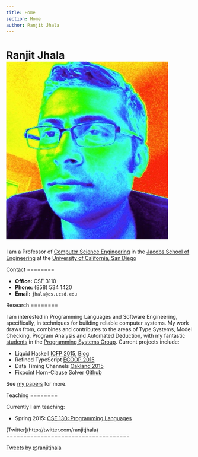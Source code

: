 ```yaml
---
title: Home
section: Home
author: Ranjit Jhala
---
```


# Ranjit Jhala ![Photo of Ranjit Jhala](/static/jhala-mug-psy.jpg)


I am a Professor of [Computer Science Engineering](http://www.cs.ucsd.edu)
in the [Jacobs School of Engineering]( )
at the
[University of California, San Diego](http://www.ucsd.edu)

<div class="section">
Contact
========

+ **Office:** CSE 3110
+ **Phone:** (858) 534 1420
+ **Email:** `jhala@cs.ucsd.edu`

</div>


<div class="section">
Research
========

I am interested in Programming Languages and Software Engineering,
specifically, in techniques for building reliable computer systems.
My work draws from, combines and contributes to the areas of Type
Systems, Model Checking, Program Analysis and Automated Deduction,
with my fantastic [students](students.html) in the
[Programming Systems Group](http://cseweb.ucsd.edu/groups/progsys/).
Current projects include:

+ Liquid Haskell [ICFP 2015](static/bounded_refinement_types.pdf), [Blog](http://goto.ucsd.edu/liquid) 
+ Refined TypeScript [ECOOP 2015](static/trust_but_verify.pdf) 
+ Data Timing Channels [Oakland 2015](static/subnormal.pdf)
+ Fixpoint Horn-Clause Solver [Github](https://github.com/ucsd-progsys/liquid-fixpoint)

See [my papers](/research.html) for more.


</div>



<div class="section">
Teaching
========

Currently I am teaching:

+ Spring 2015: [CSE 130: Programming Languages](http://cseweb.ucsd.edu/classes/sp15/cse130-a/)

</div>


<div class="section">
[Twitter](http://twitter.com/ranjitjhala)
====================================

<a class="twitter-timeline"
  data-widget-id="602227116877357058"
  href="https://twitter.com/ranjitjhala"
  data-tweet-limit="1"
  data-chrome="nofooter noborders">
Tweets by @ranjitjhala
</a>

<!--
<a class="twitter-timeline" href="https://twitter.com/RanjitJhala" data-widget-id="602227116877357058">Tweets by @RanjitJhala</a> <script>!function(d,s,id){var js,fjs=d.getElementsByTagName(s)[0],p=/^http:/.test(d.location)?'http':'https';if(!d.getElementById(id)){js=d.createElement(s);js.id=id;js.src=p+"://platform.twitter.com/widgets.js";fjs.parentNode.insertBefore(js,fjs);}}(document,"script","twitter-wjs");</script>
 
 <a class="twitter-timeline" href="https://twitter.com/ranjitjhala" height="2em" data-widget-id="364574639483129859" data-chrome="nofooter noborders noheader noscrollbar transparent" data-tweet-limit="1" data-show-replies="false">Tweets by @ranjitjhala</a>

 -->

<script>!function(d,s,id){var js,fjs=d.getElementsByTagName(s)[0],p=/^http:/.test(d.location)?'http':'https';if(!d.getElementById(id)){js=d.createElement(s);js.id=id;js.src=p+"://platform.twitter.com/widgets.js";fjs.parentNode.insertBefore(js,fjs);}}(document,"script","twitter-wjs");</script>

</div>
